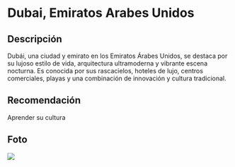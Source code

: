 # Dubai, Emiratos Arabes Unidos

## Descripción
Dubái, una ciudad y emirato en los Emiratos Árabes Unidos, se destaca por su lujoso estilo de vida, arquitectura ultramoderna y vibrante escena nocturna. Es conocida por sus rascacielos, hoteles de lujo, centros comerciales, playas y una combinación de innovación y cultura tradicional. 

## Recomendación
Aprender su cultura

## Foto
![](https://encrypted-tbn2.gstatic.com/licensed-image?q=tbn:ANd9GcRtvxG6a-AAZjWdXLTJDNwusdF_QSlalC9Ddn1o-dQZAKO8Gq_M7Qo3ebvgzpqN76uxz9sZCfqxtHEjH4v0Li8RgYk07JzwyUgjIseKRQ)

